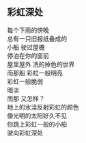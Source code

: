 ## 彩虹深处

每个下雨的傍晚  
总有一只旧报纸叠成的  
小船 驶过屋檐  
停泊在你的窗前  
屋里屋外 洗的掉色的世界  
而那船 彩虹一般明亮  
彩虹一般脆弱  
暗淡  
而那 又怎样？  
地上的水洼反射彩虹的颜色  
像光明的太阳好久不见  
你跳上彩虹一般的小船  
驶向彩虹深处
